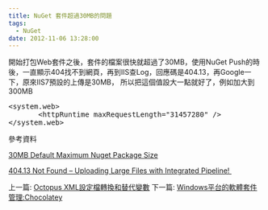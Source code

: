 ```yaml
---
title: NuGet 套件超過30MB的問題
tags:
  - NuGet
date: 2012-11-06 13:28:00
---
```


開始打包Web套件之後，套件的檔案很快就超過了30MB，使用NuGet Push的時後，一直顯示404找不到網頁，再到IIS查Log，回應碼是404.13，再Google一下，原來IIS7預設的上傳是30MB， 所以把這個值設大一點就好了，例如加大到300MB

<pre class="brush: xml">&lt;system.web&gt;
&nbsp;&nbsp; &nbsp;&nbsp;&nbsp; &lt;httpRuntime maxRequestLength="31457280" /&gt;
&lt;/system.web&gt;</pre>
參考資料

[30MB Default Maximum Nuget Package Size ](http://help.octopusdeploy.com/discussions/problems/184-30mb-default-maximum-nuget-package-size)

[404.13 Not Found – Uploading Large Files with Integrated Pipeline!&nbsp;](http://martinondotnet.blogspot.tw/2010/04/iis-7-gotcha-40413-not-found-uploading.html)

上一篇: [Octopus XML設定檔轉換和替代變數](http://blog.developer.idv.tw/2012/11/octopus-xml.html)
下一篇: [Windows平台的軟體套件管理:Chocolatey](http://blog.developer.idv.tw/2012/11/windowschocolatey.html)